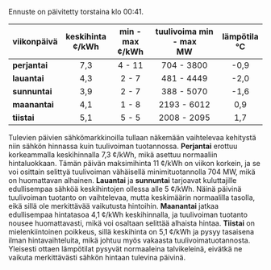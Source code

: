 Ennuste on päivitetty torstaina klo 00:41.

| viikonpäivä  | keskihinta<br>¢/kWh | min - max<br>¢/kWh | tuulivoima min - max<br>MW | lämpötila<br>°C |
|:-------------|:----------------:|:----------------:|:-------------:|:-------------:|
| **perjantai** | 7,3 | 4 - 11 | 704 - 3800 | -0,9 |
| **lauantai** | 4,3 | 2 - 7 | 481 - 4449 | -2,0 |
| **sunnuntai** | 3,9 | 2 - 7 | 388 - 5070 | -1,6 |
| **maanantai** | 4,1 | 1 - 8 | 2193 - 6012 | 0,9 |
| **tiistai** | 5,1 | 5 - 5 | 2008 - 2095 | 1,7 |

Tulevien päivien sähkömarkkinoilla tullaan näkemään vaihtelevaa kehitystä niin sähkön hinnassa kuin tuulivoiman tuotannossa. **Perjantai** erottuu korkeammalla keskihinnalla 7,3 ¢/kWh, mikä asettuu normaaliin hintaluokkaan. Tämän päivän maksimihinta 11 ¢/kWh on viikon korkein, ja se voi osittain selittyä tuulivoiman vähäisellä minimituotannolla 704 MW, mikä on huomattavan alhainen. **Lauantai** ja **sunnuntai** tarjoavat kuluttajille edullisempaa sähköä keskihintojen ollessa alle 5 ¢/kWh. Näinä päivinä tuulivoiman tuotanto on vaihtelevaa, mutta keskimäärin normaalilla tasolla, eikä sillä ole merkittävää vaikutusta hintoihin. **Maanantai** jatkaa edullisempaa hintatasoa 4,1 ¢/kWh keskihinnalla, ja tuulivoiman tuotanto nousee huomattavasti, mikä voi osaltaan selittää alhaista hintaa. **Tiistai** on mielenkiintoinen poikkeus, sillä keskihinta on 5,1 ¢/kWh ja pysyy tasaisena ilman hintavaihteluita, mikä johtuu myös vakaasta tuulivoimatuotannosta. Yleisesti ottaen lämpötilat pysyvät normaaleina talvikeleinä, eivätkä ne vaikuta merkittävästi sähkön hintaan tulevina päivinä.